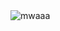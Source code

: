 <img src="https://media.discordapp.net/attachments/605202643937132554/1101844594657853500/bunda.gif?ex=65900a3e&is=657d953e&hm=823d14b595339c80e2d67f3c70bc794f23d71ef9eea2f1bcd21842638045df41&" alt="mwaaa"> 
